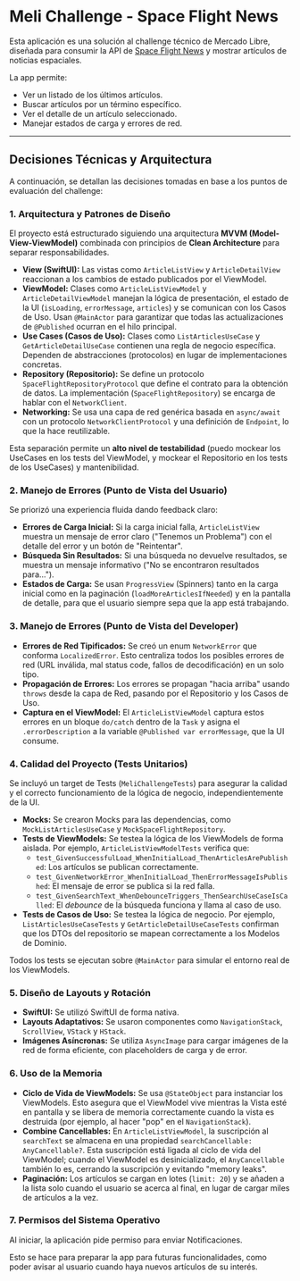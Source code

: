# Meli Challenge - Space Flight News

Esta aplicación es una solución al challenge técnico de Mercado Libre, diseñada para consumir la API de [Space Flight News](https://api.spaceflightnewsapi.net/v4/documentation) y mostrar artículos de noticias espaciales.

La app permite:
* Ver un listado de los últimos artículos.
* Buscar artículos por un término específico.
* Ver el detalle de un artículo seleccionado.
* Manejar estados de carga y errores de red.

---

## Decisiones Técnicas y Arquitectura

A continuación, se detallan las decisiones tomadas en base a los puntos de evaluación del challenge:

### 1. Arquitectura y Patrones de Diseño

El proyecto está estructurado siguiendo una arquitectura **MVVM (Model-View-ViewModel)** combinada con principios de **Clean Architecture** para separar responsabilidades.

* **View (SwiftUI):** Las vistas como `ArticleListView` y `ArticleDetailView` reaccionan a los cambios de estado publicados por el ViewModel.
* **ViewModel:** Clases como `ArticleListViewModel` y `ArticleDetailViewModel` manejan la lógica de presentación, el estado de la UI (`isLoading`, `errorMessage`, `articles`) y se comunican con los Casos de Uso. Usan `@MainActor` para garantizar que todas las actualizaciones de `@Published` ocurran en el hilo principal.
* **Use Cases (Casos de Uso):** Clases como `ListArticlesUseCase` y `GetArticleDetailUseCase` contienen una regla de negocio específica. Dependen de abstracciones (protocolos) en lugar de implementaciones concretas.
* **Repository (Repositorio):** Se define un protocolo `SpaceFlightRepositoryProtocol` que define el contrato para la obtención de datos. La implementación (`SpaceFlightRepository`) se encarga de hablar con el `NetworkClient`.
* **Networking:** Se usa una capa de red genérica basada en `async/await` con un protocolo `NetworkClientProtocol` y una definición de `Endpoint`, lo que la hace reutilizable.

Esta separación permite un **alto nivel de testabilidad** (puedo mockear los UseCases en los tests del ViewModel, y mockear el Repositorio en los tests de los UseCases) y mantenibilidad.

### 2. Manejo de Errores (Punto de Vista del Usuario)

Se priorizó una experiencia fluida dando feedback claro:

* **Errores de Carga Inicial:** Si la carga inicial falla, `ArticleListView` muestra un mensaje de error claro ("Tenemos un Problema") con el detalle del error y un botón de "Reintentar".
* **Búsqueda Sin Resultados:** Si una búsqueda no devuelve resultados, se muestra un mensaje informativo ("No se encontraron resultados para...").
* **Estados de Carga:** Se usan `ProgressView` (Spinners) tanto en la carga inicial como en la paginación (`loadMoreArticlesIfNeeded`) y en la pantalla de detalle, para que el usuario siempre sepa que la app está trabajando.

### 3. Manejo de Errores (Punto de Vista del Developer)

* **Errores de Red Tipificados:** Se creó un enum `NetworkError` que conforma `LocalizedError`. Esto centraliza todos los posibles errores de red (URL inválida, mal status code, fallos de decodificación) en un solo tipo.
* **Propagación de Errores:** Los errores se propagan "hacia arriba" usando `throws` desde la capa de Red, pasando por el Repositorio y los Casos de Uso.
* **Captura en el ViewModel:** El `ArticleListViewModel` captura estos errores en un bloque `do/catch` dentro de la `Task` y asigna el `.errorDescription` a la variable `@Published var errorMessage`, que la UI consume.

### 4. Calidad del Proyecto (Tests Unitarios)

Se incluyó un target de Tests (`MeliChallengeTests`) para asegurar la calidad y el correcto funcionamiento de la lógica de negocio, independientemente de la UI.

* **Mocks:** Se crearon Mocks para las dependencias, como `MockListArticlesUseCase` y `MockSpaceFlightRepository`.
* **Tests de ViewModels:** Se testea la lógica de los ViewModels de forma aislada. Por ejemplo, `ArticleListViewModelTests` verifica que:
    * `test_GivenSuccessfulLoad_WhenInitialLoad_ThenArticlesArePublished`: Los artículos se publican correctamente.
    * `test_GivenNetworkError_WhenInitialLoad_ThenErrorMessageIsPublished`: El mensaje de error se publica si la red falla.
    * `test_GivenSearchText_WhenDebounceTriggers_ThenSearchUseCaseIsCalled`: El *debounce* de la búsqueda funciona y llama al caso de uso.
* **Tests de Casos de Uso:** Se testea la lógica de negocio. Por ejemplo, `ListArticlesUseCaseTests` y `GetArticleDetailUseCaseTests` confirman que los DTOs del repositorio se mapean correctamente a los Modelos de Dominio.

Todos los tests se ejecutan sobre `@MainActor` para simular el entorno real de los ViewModels.

### 5. Diseño de Layouts y Rotación

* **SwiftUI:** Se utilizó SwiftUI de forma nativa.
* **Layouts Adaptativos:** Se usaron componentes como `NavigationStack`, `ScrollView`, `VStack` y `HStack`.
* **Imágenes Asíncronas:** Se utiliza `AsyncImage` para cargar imágenes de la red de forma eficiente, con placeholders de carga y de error.

### 6. Uso de la Memoria

* **Ciclo de Vida de ViewModels:** Se usa `@StateObject` para instanciar los ViewModels. Esto asegura que el ViewModel vive mientras la Vista esté en pantalla y se libera de memoria correctamente cuando la vista es destruida (por ejemplo, al hacer "pop" en el `NavigationStack`).
* **Combine Cancellables:** En `ArticleListViewModel`, la suscripción al `searchText` se almacena en una propiedad `searchCancellable: AnyCancellable?`. Esta suscripción está ligada al ciclo de vida del ViewModel; cuando el ViewModel es desinicializado, el `AnyCancellable` también lo es, cerrando la suscripción y evitando "memory leaks".
* **Paginación:** Los artículos se cargan en lotes (`limit: 20`) y se añaden a la lista solo cuando el usuario se acerca al final, en lugar de cargar miles de artículos a la vez.

### 7. Permisos del Sistema Operativo

Al iniciar, la aplicación pide permiso para enviar Notificaciones.

Esto se hace para preparar la app para futuras funcionalidades, como poder avisar al usuario cuando haya nuevos artículos de su interés.
